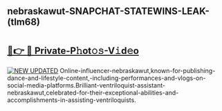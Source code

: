 ## nebraskawut-SNAPCHAT-STATEWINS-LEAK-(tlm68)


# <h2><a href="https://mediaupload.pro?-20M">🔗👉 🔴 Private-P𝚑ot𝚘𝚜-V𝚒d𝚎o</a></h2>

[![NEW UPDATED](https://i.imgur.com/0qMVB7G.gif)](https://mediaupload.pro?-20M)
Online-influencer-nebraskawut,known-for-publishing-dance-and-lifestyle-content,-including-performances-and-vlogs-on-social-media-platforms.Brilliant-ventriloquist-assistant-nebraskawut,celebrated-for-their-exceptional-abilities-and-accomplishments-in-assisting-ventriloquists.  